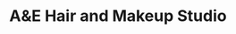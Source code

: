 ---
title: "A&E Hair and Makeup Studio"
url: /bristol/aande-hair-and-makeup-studio/
shop: hairdresser
---